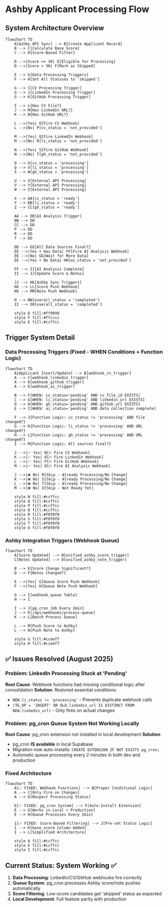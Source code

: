 # Ashby Applicant Processing Flow

## System Architecture Overview

```mermaid
flowchart TD
    A[Ashby API Sync] --> B[Create Applicant Record]
    B --> C[Calculate Base Score]
    C --> D{Score-Based Filter}
    
    D -->|Score >= 30| E[Eligible for Processing]
    D -->|Score < 30| F[Mark as Skipped]
    
    E --> G[Data Processing Triggers]
    F --> H[Set All Statuses to 'skipped']
    
    G --> I[CV Processing Trigger]
    G --> J[LinkedIn Processing Trigger] 
    G --> K[GitHub Processing Trigger]
    
    I --> L{Has CV File?}
    J --> M{Has LinkedIn URL?}
    K --> N{Has GitHub URL?}
    
    L -->|Yes| O[Fire CV Webhook]
    L -->|No| P[cv_status = 'not_provided']
    
    M -->|Yes| Q[Fire LinkedIn Webhook]
    M -->|No| R[li_status = 'not_provided']
    
    N -->|Yes| S[Fire GitHub Webhook]
    N -->|No| T[gh_status = 'not_provided']
    
    O --> U[cv_status = 'processing']
    Q --> V[li_status = 'processing']
    S --> W[gh_status = 'processing']
    
    U --> X[External API Processing]
    V --> Y[External API Processing]
    W --> Z[External API Processing]
    
    X --> AA[cv_status = 'ready']
    Y --> BB[li_status = 'ready']  
    Z --> CC[gh_status = 'ready']
    
    AA --> DD[AI Analysis Trigger]
    BB --> DD
    CC --> DD
    P --> DD
    R --> DD
    T --> DD
    
    DD --> EE{All Data Sources Final?}
    EE -->|Yes + Has Data| FF[Fire AI Analysis Webhook]
    EE -->|No| GG[Wait for More Data]
    EE -->|Yes + No Data| HH[ai_status = 'not_provided']
    
    FF --> II[AI Analysis Complete]
    II --> JJ[Update Score & Notes]
    
    JJ --> KK[Ashby Sync Triggers]
    KK --> LL[Score Push Webhook]
    KK --> MM[Note Push Webhook]
    
    H --> NN[overall_status = 'completed']
    II --> OO[overall_status = 'completed']
    
    style D fill:#ff9999
    style F fill:#ffcccc
    style E fill:#ccffcc
```

## Trigger System Detail

### Data Processing Triggers (Fixed - WHEN Conditions + Function Logic)

```mermaid
flowchart TD
    A[Applicant Insert/Update] --> B[webhook_cv_trigger]
    A --> C[webhook_linkedin_trigger]
    A --> D[webhook_github_trigger] 
    A --> E[webhook_ai_trigger]
    
    B --> F[WHEN: cv_status='pending' AND cv_file_id EXISTS]
    C --> G[WHEN: li_status='pending' AND linkedin_url EXISTS]
    D --> H[WHEN: gh_status='pending' AND github_url EXISTS]
    E --> I[WHEN: ai_status='pending' AND data collection complete]
    
    F --> J{Function Logic: cv_status != 'processing' AND file changed?}
    G --> K{Function Logic: li_status != 'processing' AND URL changed?}
    H --> L{Function Logic: gh_status != 'processing' AND URL changed?}
    I --> M{Function Logic: All sources final?}
    
    J -->|✅ Yes| N[🔥 Fire CV Webhook]
    K -->|✅ Yes| O[🔥 Fire LinkedIn Webhook]
    L -->|✅ Yes| P[🔥 Fire GitHub Webhook]
    M -->|✅ Yes| Q[🔥 Fire AI Analysis Webhook]
    
    J -->|❌ No| R[Skip - Already Processing/No Change]
    K -->|❌ No| S[Skip - Already Processing/No Change]
    L -->|❌ No| T[Skip - Already Processing/No Change]
    M -->|❌ No| U[Skip - Not Ready Yet]
    
    style N fill:#ccffcc
    style O fill:#ccffcc
    style P fill:#ccffcc
    style Q fill:#ccffcc
    style R fill:#f0f0f0
    style S fill:#f0f0f0
    style T fill:#f0f0f0
    style U fill:#f0f0f0
```

### Ashby Integration Triggers (Webhook Queue)

```mermaid
flowchart TD
    A[Score Updated] --> B[unified_ashby_score_trigger]
    C[Notes Updated] --> D[unified_ashby_note_trigger]
    
    B --> E{Score Change Significant?}
    D --> F{Notes Changed?}
    
    E -->|Yes| G[Queue Score Push Webhook]
    F -->|Yes| H[Queue Note Push Webhook]
    
    G --> I[webhook_queue Table]
    H --> I
    
    I --> J[pg_cron Job Every 2min]
    J --> K[/api/webhooks/process-queue]
    K --> L[Batch Process Queue]
    
    L --> M[Push Score to Ashby]
    L --> N[Push Note to Ashby]
    
    style G fill:#cceeff
    style H fill:#cceeff
```

## ✅ Issues Resolved (August 2025)

### **Problem: LinkedIn Processing Stuck at 'Pending'**
**Root Cause**: Webhook functions had missing conditional logic after consolidation
**Solution**: Restored essential conditions:
- `NEW.li_status != 'processing'` - Prevents duplicate webhook calls
- `(TG_OP = 'INSERT' OR OLD.linkedin_url IS DISTINCT FROM NEW.linkedin_url)` - Only fires on actual changes

### **Problem: pg_cron Queue System Not Working Locally**  
**Root Cause**: pg_cron extension not installed in local development
**Solution**: 
- pg_cron **IS available** in local Supabase
- Migration now auto-installs: `CREATE EXTENSION IF NOT EXISTS pg_cron;`
- Automatic queue processing every 2 minutes in both dev and production

### **Fixed Architecture**

```mermaid
flowchart TD
    A[✅ FIXED: Webhook Functions] --> B[Proper Conditional Logic]
    A --> C[Only Fire on Changes]
    A --> D[Respect Processing Status]
    
    E[✅ FIXED: pg_cron System] --> F[Auto-Install Extension]
    E --> G[Works in Local + Production]
    E --> H[Queue Processes Every 2min]
    
    I[✅ FIXED: Score-Based Filtering] --> J[Pre-set Status Logic]
    I --> K[base_score Column Added]
    I --> L[Simplified Architecture]
    
    style A fill:#ccffcc
    style E fill:#ccffcc
    style I fill:#ccffcc
```

## Current Status: System Working ✅

1. **Data Processing**: LinkedIn/CV/GitHub webhooks fire correctly
2. **Queue System**: pg_cron processes Ashby score/note pushes automatically  
3. **Score Filtering**: Low-score candidates get 'skipped' status as expected
4. **Local Development**: Full feature parity with production

